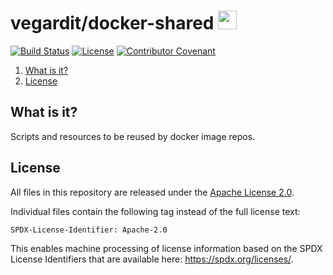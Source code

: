 # vegardit/docker-shared <a href="https://github.com/vegardit/docker-shared/" title="GitHub Repo"><img height="30" src="https://raw.githubusercontent.com/simple-icons/simple-icons/develop/icons/github.svg?sanitize=true"></a>

[![Build Status](https://github.com/vegardit/docker-shared/workflows/Build/badge.svg "GitHub Actions")](https://github.com/vegardit/docker-shared/actions?query=workflow%3ABuild)
[![License](https://img.shields.io/github/license/vegardit/docker-openldap.svg?label=license)](#license)
[![Contributor Covenant](https://img.shields.io/badge/Contributor%20Covenant-v2.0%20adopted-ff69b4.svg)](CODE_OF_CONDUCT.md)


1. [What is it?](#what-is-it)
1. [License](#license)


## <a name="what-is-it"></a>What is it?

Scripts and resources to be reused by docker image repos.

## <a name="license"></a>License

All files in this repository are released under the [Apache License 2.0](LICENSE.txt).

Individual files contain the following tag instead of the full license text:
```
SPDX-License-Identifier: Apache-2.0
```

This enables machine processing of license information based on the SPDX License Identifiers that are available here: https://spdx.org/licenses/.